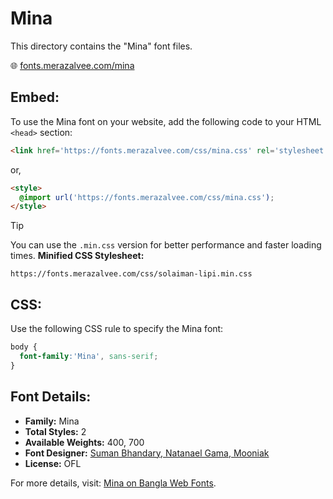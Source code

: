 # Mina

This directory contains the "Mina" font files.

🌐 [fonts.merazalvee.com/mina](https://fonts.merazalvee.com/mina/)

## Embed:
To use the Mina font on your website, add the following code to your HTML `<head>` section:
```html
<link href='https://fonts.merazalvee.com/css/mina.css' rel='stylesheet'>
```

or,
```html
<style>
  @import url('https://fonts.merazalvee.com/css/mina.css');
</style>
```

> [!TIP]
> You can use the `.min.css` version for better performance and faster loading times.
> **Minified CSS Stylesheet:**  
> ```
> https://fonts.merazalvee.com/css/solaiman-lipi.min.css
> ```

## CSS:
Use the following CSS rule to specify the Mina font:
```css
body {
  font-family:'Mina', sans-serif;
}
```

## Font Details:
- **Family:** Mina
- **Total Styles:** 2
- **Available Weights:** 400, 700
- **Font Designer:** [Suman Bhandary, Natanael Gama, Mooniak](https://github.com/suman51284)
- **License:** OFL

For more details, visit: [Mina on Bangla Web Fonts](https://fonts.merazalvee.com/mina/#about).